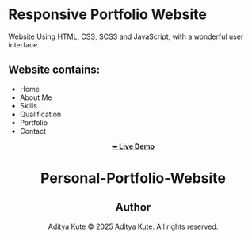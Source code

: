 # Responsive Portfolio Website 

Website Using HTML, CSS, SCSS and JavaScript, with a wonderful user interface.

## Website contains: 

- Home
- About Me
- Skills
- Qualification
- Portfolio
- Contact

<div align="center">
<a href="quizgame-by-aditya.netlify.app"><strong>➥ Live Demo</strong></a>


# Personal-Portfolio-Website

##  Author
Aditya Kute
© 2025 Aditya Kute. All rights reserved.
